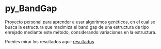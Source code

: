 # py_BandGap

Proyecto personal para aprender a usar algoritmos genéticos, en el cual se busca la estructura que maximiza el band gap de una estructura de tipo enrejado mediante este método, considerando variaciones en la estructura.

Puedes mirar los resultados aquí:
[resultados](https://github.com/IgnacioJaraOlsen/py_BandGap/blob/main/bandgap.ipynb)

